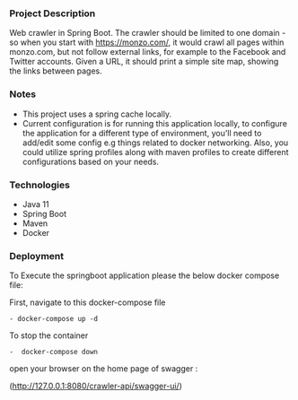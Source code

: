 ### Project Description

Web crawler in Spring Boot. The crawler should be limited to one domain - so when you start with https://monzo.com/, it
would crawl all pages within monzo.com, but not follow external links, for example to the Facebook and Twitter accounts.
Given a URL, it should print a simple site map, showing the links between pages.

### Notes

- This project uses a spring cache locally.
- Current configuration is for running this application locally, to configure the application for a different type of
  environment, you'll need to add/edit some config e.g things related to docker networking. Also, you could utilize
  spring profiles along with maven profiles to create different configurations based on your needs.

### Technologies

- Java 11
- Spring Boot
- Maven
- Docker

### Deployment

To Execute the springboot application please the below docker compose file:

First, navigate to this docker-compose file

```
- docker-compose up -d
```

To stop the container

```
-  docker-compose down
```

open your browser on the home page of swagger :

(http://127.0.0.1:8080/crawler-api/swagger-ui/)